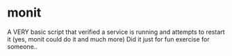 # monit
A VERY basic script that verified a service is running and attempts to restart it (yes, monit could do it and much more)
Did it just for fun exercise for someone..
